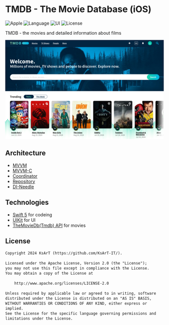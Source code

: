 # TMDB - The Movie Database (iOS)

![Apple](https://img.shields.io/badge/iOS-18-FFFF66?logo=apple) ![Language](https://img.shields.io/badge/Swift-5-blue?logo=swift) ![UI](https://img.shields.io/badge/+-UIKit-magenta?logo=NextUI) ![License](https://img.shields.io/aur/license/android-studio)

TMDB - the movies and detailed information about films

![Title](/img/title.png)

## Architecture

- [MVVM](https://ru.wikipedia.org/wiki/Model-View-ViewModel)
- [MVVM-C](https://medium.com/nerd-for-tech/mvvm-coordinators-ios-architecture-tutorial-fb27eaa36470)
- [Coordinator](https://www.kodeco.com/books/design-patterns-by-tutorials/v3.0/chapters/23-coordinator-pattern)
- [Repository](https://uk.wikipedia.org/wiki/Repository)
- [DI-Needle](https://github.com/uber/needle)

## Technologies

- [Swift 5](https://www.swift.org/documentation/) for codeing
- [UIKit](https://developer.apple.com/documentation/uikit) for UI
- [TheMovieDb(Tmdb) API](https://developers.themoviedb.org/3) for movies

## License

```
Copyright 2024 KsArT (https://github.com/KsArT-IT/).

Licensed under the Apache License, Version 2.0 (the "License");
you may not use this file except in compliance with the License.
You may obtain a copy of the License at

    http://www.apache.org/licenses/LICENSE-2.0

Unless required by applicable law or agreed to in writing, software
distributed under the License is distributed on an "AS IS" BASIS,
WITHOUT WARRANTIES OR CONDITIONS OF ANY KIND, either express or implied.
See the License for the specific language governing permissions and
limitations under the License.
```
